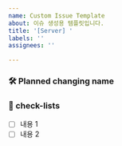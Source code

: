 ```yaml
---
name: Custom Issue Template
about: 이슈 생성용 템플릿입니다.
title: '[Server] '
labels: ''
assignees: ''

---
```


### 🛠️ Planned changing name

### 📝 check-lists
- [ ] 내용 1
- [ ] 내용 2
